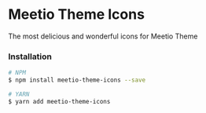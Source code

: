 # Meetio Theme Icons

The most delicious and wonderful icons for Meetio Theme

### Installation

```bash
# NPM
$ npm install meetio-theme-icons --save

# YARN
$ yarn add meetio-theme-icons
```

